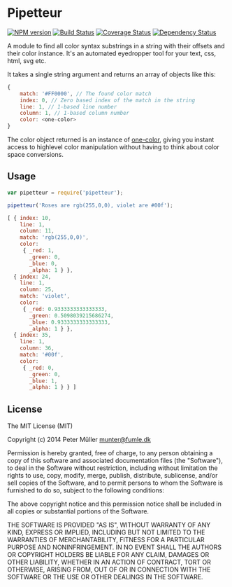 Pipetteur
=========
[![NPM version](https://badge.fury.io/js/pipetteur.png)](http://badge.fury.io/js/pipetteur)
[![Build Status](https://travis-ci.org/Munter/pipetteur.png?branch=master)](https://travis-ci.org/Munter/pipetteur)
[![Coverage Status](https://coveralls.io/repos/Munter/pipetteur/badge.png)](https://coveralls.io/r/Munter/pipetteur)
[![Dependency Status](https://david-dm.org/Munter/pipetteur.png)](https://david-dm.org/Munter/pipetteur)

A module to find all color syntax substrings in a string with their offsets and their color instance.
It's an automated eyedropper tool for your text, css, html, svg etc.

It takes a single string argument and returns an array of objects like this:

``` javascript
{
    match: '#FF0000', // The found color match
    index: 0, // Zero based index of the match in the string
    line: 1, // 1-based line number
    column: 1, // 1-based column number
    color: <one-color>
}
```

The color object returned is an instance of [one-color](https://github.com/One-com/one-color/#usage), giving you instant access to highlevel color manipulation without having to think about color space conversions.


Usage
-----

``` javascript
var pipetteur = require('pipetteur');

pipetteur('Roses are rgb(255,0,0), violet are #00f');

[ { index: 10,
    line: 1,
    column: 11,
    match: 'rgb(255,0,0)',
    color:
     { _red: 1,
       _green: 0,
       _blue: 0,
       _alpha: 1 } },
  { index: 24,
    line: 1,
    column: 25,
    match: 'violet',
    color:
     { _red: 0.9333333333333333,
       _green: 0.5098039215686274,
       _blue: 0.9333333333333333,
       _alpha: 1 } },
  { index: 35,
    line: 1,
    column: 36,
    match: '#00f',
    color:
     { _red: 0,
       _green: 0,
       _blue: 1,
       _alpha: 1 } } ]
```


License
-------

The MIT License (MIT)

Copyright (c) 2014 Peter Müller <munter@fumle.dk>

Permission is hereby granted, free of charge, to any person obtaining a copy
of this software and associated documentation files (the "Software"), to deal
in the Software without restriction, including without limitation the rights
to use, copy, modify, merge, publish, distribute, sublicense, and/or sell
copies of the Software, and to permit persons to whom the Software is
furnished to do so, subject to the following conditions:

The above copyright notice and this permission notice shall be included in
all copies or substantial portions of the Software.

THE SOFTWARE IS PROVIDED "AS IS", WITHOUT WARRANTY OF ANY KIND, EXPRESS OR
IMPLIED, INCLUDING BUT NOT LIMITED TO THE WARRANTIES OF MERCHANTABILITY,
FITNESS FOR A PARTICULAR PURPOSE AND NONINFRINGEMENT. IN NO EVENT SHALL THE
AUTHORS OR COPYRIGHT HOLDERS BE LIABLE FOR ANY CLAIM, DAMAGES OR OTHER
LIABILITY, WHETHER IN AN ACTION OF CONTRACT, TORT OR OTHERWISE, ARISING FROM,
OUT OF OR IN CONNECTION WITH THE SOFTWARE OR THE USE OR OTHER DEALINGS IN
THE SOFTWARE.
